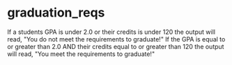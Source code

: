 # graduation_reqs
If a students GPA is under 2.0 or their credits is under 120 the output will read, "You do not meet the requirements to graduate!" If the GPA is equal to or greater than 2.0 AND their credits equal to or greater than 120 the output will read, "You meet the requirements to graduate!"
